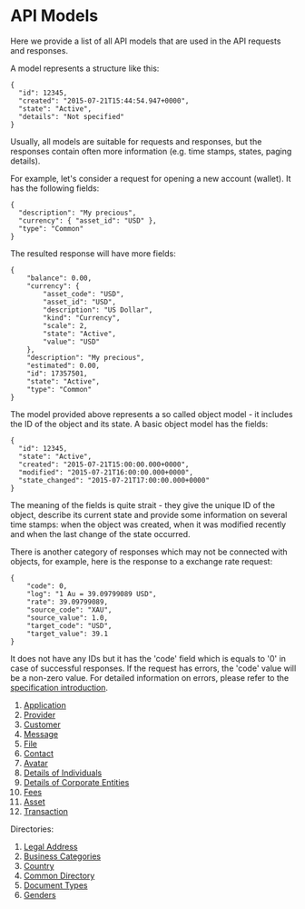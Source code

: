 # API Models

Here we provide a list of all API models that are used in the API requests and responses.

A model represents a structure like this:
```
{ 
  "id": 12345,
  "created": "2015-07-21T15:44:54.947+0000",
  "state": "Active",
  "details": "Not specified"
} 
```

Usually, all models are suitable for requests and responses, but the responses contain often more
information (e.g. time stamps, states, paging details).

For example, let's consider a request for opening a new account (wallet). It has the following fields:
```
{
  "description": "My precious",
  "currency": { "asset_id": "USD" },
  "type": "Common"
}
```

The resulted response will have more fields:

```
{
    "balance": 0.00,
    "currency": {
        "asset_code": "USD",
        "asset_id": "USD",
        "description": "US Dollar",
        "kind": "Currency",
        "scale": 2,
        "state": "Active",
        "value": "USD"
    },
    "description": "My precious",
    "estimated": 0.00,
    "id": 17357501,
    "state": "Active",
    "type": "Common"
}
```

The model provided above represents a so called object model - it includes the ID of the object and its state.
A basic object model has the fields:
```
{
  "id": 12345,
  "state": "Active",
  "created": "2015-07-21T15:00:00.000+0000",
  "modified": "2015-07-21T16:00:00.000+0000",
  "state_changed": "2015-07-21T17:00:00.000+0000"
}
```

The meaning of the fields is quite strait - they give the unique ID of the object, describe its current state
and provide some information on several time stamps: when the object was created, when it was modified recently
and when the last change of the state occurred.

There is another category of responses which may not be connected with objects, for example, here is the response
to a exchange rate request:
```
{
    "code": 0,
    "log": "1 Au = 39.09799089 USD",
    "rate": 39.09799089,
    "source_code": "XAU",
    "source_value": 1.0,
    "target_code": "USD",
    "target_value": 39.1
}
```
It does not have any IDs but it has the 'code' field which is equals to '0' in case of successful responses.
If the request has errors, the 'code' value will be a non-zero value. For detailed information on errors, please
refer to the [specification introduction](../specification.md).

1. [Application](./application.md)
2. [Provider](./provider.md)
3. [Customer](./customer.md)
4. [Message](./message.md)
5. [File](./file.md)
6. [Contact](./contact.md)
7. [Avatar](./avatar.md)
8. [Details of Individuals](./individual.md)
9. [Details of Corporate Entities](./corporate.md)
10. [Fees](./fee.md)
11. [Asset](./asset.md)
12. [Transaction](./transaction.md)    


Directories:
1. [Legal Address](./directories/address.md)
3. [Business Categories](./directories/businesscategory.md)
4. [Country](./directories/country.md)
5. [Common Directory](./directories/directory.md)
6. [Document Types](./directories/documents.md)
7. [Genders](./directories/gender.md)


 

